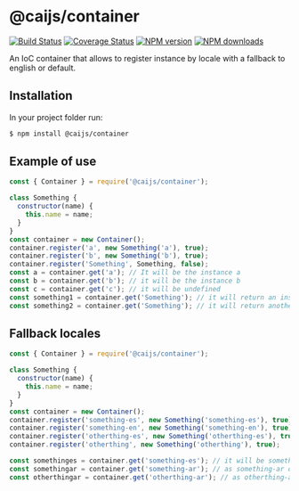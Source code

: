 # @caijs/container

[![Build Status](https://travis-ci.com/CAI-js/container.svg?branch=master)](https://travis-ci.com/CAI-js/container)
[![Coverage Status](https://coveralls.io/repos/github/CAI-js/container/badge.svg?branch=master)](https://coveralls.io/github/CAI-js/container?branch=master)
[![NPM version](https://img.shields.io/npm/v/@caijs/container.svg?style=flat)](https://www.npmjs.com/package/@caijs/container)
[![NPM downloads](https://img.shields.io/npm/dm/@caijs/container.svg?style=flat)](https://www.npmjs.com/package/@caijs/container)

An IoC container that allows to register instance by locale with a fallback to english or default. 

## Installation

In your project folder run:

```bash
$ npm install @caijs/container
```

## Example of use

```javascript
const { Container } = require('@caijs/container');

class Something {
  constructor(name) {
    this.name = name;
  }
}
const container = new Container();
container.register('a', new Something('a'), true);
container.register('b', new Something('b'), true);
container.register('Something', Something, false);
const a = container.get('a'); // It will be the instance a
const b = container.get('b'); // it will be the instance b
const c = container.get('c'); // it will be undefined
const something1 = container.get('Something'); // it will return an instance of Something
const something2 = container.get('Something'); // it will return another instance of Something
```

## Fallback locales
```javascript
const { Container } = require('@caijs/container');

class Something {
  constructor(name) {
    this.name = name;
  }
}
const container = new Container();
container.register('something-es', new Something('something-es'), true);
container.register('something-en', new Something('something-en'), true);
container.register('otherthing-es', new Something('otherthing-es'), true);
container.register('otherthing', new Something('otherthing'), true);

const somethinges = container.get('something-es'); // it will be something-es
const somethingar = container.get('something-ar'); // as something-ar does not exists, it return something-en
const otherthingar = container.get('otherthing-ar'); // as otherthing-ar does not exists, neither otherthing-en, return otherthing
```
